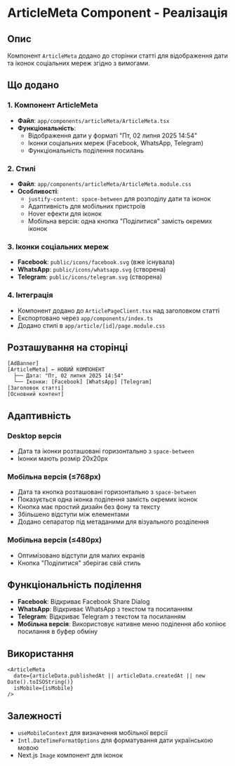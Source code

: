 # ArticleMeta Component - Реалізація

## Опис
Компонент `ArticleMeta` додано до сторінки статті для відображення дати та іконок соціальних мереж згідно з вимогами.

## Що додано

### 1. Компонент ArticleMeta
- **Файл**: `app/components/articleMeta/ArticleMeta.tsx`
- **Функціональність**: 
  - Відображення дати у форматі "Пт, 02 липня 2025 14:54"
  - Іконки соціальних мереж (Facebook, WhatsApp, Telegram)
  - Функціональність поділення посилань

### 2. Стилі
- **Файл**: `app/components/articleMeta/ArticleMeta.module.css`
- **Особливості**:
  - `justify-content: space-between` для розподілу дати та іконок
  - Адаптивність для мобільних пристроїв
  - Hover ефекти для іконок
  - Мобільна версія: одна кнопка "Поділитися" замість окремих іконок

### 3. Іконки соціальних мереж
- **Facebook**: `public/icons/facebook.svg` (вже існувала)
- **WhatsApp**: `public/icons/whatsapp.svg` (створена)
- **Telegram**: `public/icons/telegram.svg` (створена)

### 4. Інтеграція
- Компонент додано до `ArticlePageClient.tsx` над заголовком статті
- Експортовано через `app/components/index.ts`
- Додано стилі в `app/article/[id]/page.module.css`

## Розташування на сторінці

```
[AdBanner]
[ArticleMeta] ← НОВИЙ КОМПОНЕНТ
  ├── Дата: "Пт, 02 липня 2025 14:54"
  └── Іконки: [Facebook] [WhatsApp] [Telegram]
[Заголовок статті]
[Основний контент]
```

## Адаптивність

### Desktop версія
- Дата та іконки розташовані горизонтально з `space-between`
- Іконки мають розмір 20x20px

### Мобільна версія (≤768px)
- Дата та кнопка розташовані горизонтально з `space-between`
- Показується одна іконка поділення замість окремих іконок
- Кнопка має простий дизайн без фону та тексту
- Збільшено відступи між елементами
- Додано сепаратор під метаданими для візуального розділення

### Мобільна версія (≤480px)
- Оптимізовано відступи для малих екранів
- Кнопка "Поділитися" зберігає свій стиль

## Функціональність поділення

- **Facebook**: Відкриває Facebook Share Dialog
- **WhatsApp**: Відкриває WhatsApp з текстом та посиланням
- **Telegram**: Відкриває Telegram з текстом та посиланням
- **Мобільна версія**: Використовує нативне меню поділення або копіює посилання в буфер обміну

## Використання

```tsx
<ArticleMeta 
  date={articleData.publishedAt || articleData.createdAt || new Date().toISOString()} 
  isMobile={isMobile}
/>
```

## Залежності

- `useMobileContext` для визначення мобільної версії
- `Intl.DateTimeFormatOptions` для форматування дати українською мовою
- Next.js `Image` компонент для іконок
